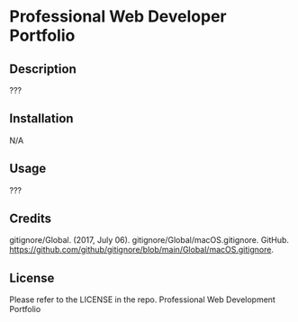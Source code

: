 # Professional Web Developer Portfolio

## Description 

???

## Installation 

N/A

## Usage 

???

## Credits 

gitignore/Global. (2017, July 06). gitignore/Global/macOS.gitignore. GitHub. https://github.com/github/gitignore/blob/main/Global/macOS.gitignore.

## License 

Please refer to the LICENSE in the repo.
Professional Web Development Portfolio
